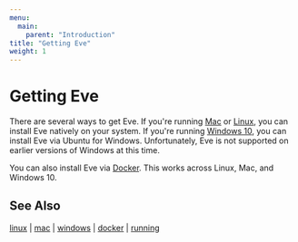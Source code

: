```yaml
---
menu:
  main:
    parent: "Introduction"
title: "Getting Eve"
weight: 1
---
```


# Getting Eve

There are several ways to get Eve. If you're running [Mac](../mac) or [Linux](../linux), you can install Eve natively on your system. If you're running [Windows 10](../windows), you can install Eve via Ubuntu for Windows. Unfortunately, Eve is not supported on earlier versions of Windows at this time.

You can also install Eve via [Docker](../docker). This works across Linux, Mac, and Windows 10.

## See Also

[linux](../linux) | [mac](../mac) | [windows](../windows) | [docker](../docker) | [running](../running)
